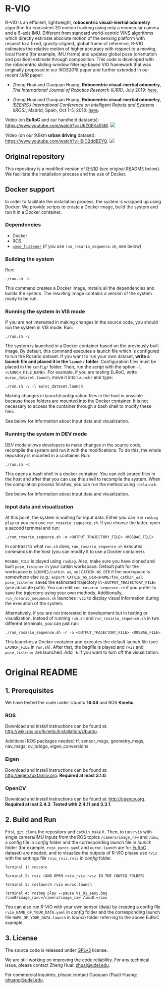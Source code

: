 # R-VIO

R-VIO is an efficient, lightweight, **robocentric visual-inertial odometry** algorithm for consistent 3D motion tracking using only a monocular camera and a 6-axis IMU. Different from standard world-centric VINS algorithms which directly estimate absolute motion of the sensing platform with respect to a fixed, gravity-aligned, global frame of reference, R-VIO estimates the relative motion of higher accuracy with respect to a moving, local frame (for example, IMU frame) and updates global pose (orientation and position) estimate through composition. This code is developed with the robocentric sliding-window filtering-based VIO framework that was originally proposed in our *IROS2018* paper and further extended in our recent *IJRR* paper:

- Zheng Huai and Guoquan Huang, **Robocentric visual-inertial odometry**, *The International Journal of Robotics Research (IJRR)*, July 2019: [here](https://journals.sagepub.com/doi/10.1177/0278364919853361).

- Zheng Huai and Guoquan Huang, **Robocentric visual-inertial odometry**, *IEEE/RSJ International Conference on Intelligent Robots and Systems (IROS)*, Madrid, Spain, Oct 1-5, 2018: [here](https://ieeexplore.ieee.org/document/8593643).

Video (on **EuRoC** and our handheld datasets): https://www.youtube.com/watch?v=UtiZ0EKa55M.
![](https://media.giphy.com/media/RMecOYlfxEcy4T8JdS/giphy.gif)

Video (on our 9.8km **urban driving** dataset): https://www.youtube.com/watch?v=l9IC2ddBEYQ.
![](rvio.gif)

## Original repository
This repository is a modified version of [R-VIO](https://github.com/rpng/R-VIO) (see original README below). We facilitate the installation process and the use of Docker.

## Docker support

In order to facilitate the installation process, the system is wrapped up using Docker.
We provide scripts to create a Docker image, build the system and run it in a Docker container. 

### Dependencies 
* Docker
* ROS
* [`pose_listener`](https://github.com/CIFASIS/pose_listener) (if you use `run_rosario_sequence.sh`, see below)

### Building the system
Run:
```
./run.sh -b
```

This command creates a Docker image, installs all the dependencies and builds the system. The resulting image contains a version of the system ready to be run.

### Running the system in VIS mode
If you are not interested in making changes in the source code, you should run the system in VIS mode. Run:
```
./run.sh -v
```
The system is launched in a Docker container based on the previously built image. By default, this command executes a launch file which is configured to run the Rosario dataset. If you want to run your own dataset, **write a launch file and placed it in the `launch/` folder**. Configuration files must be placed in the `config/` folder. Then, run the script with the option `-l <LAUNCH_FILE_NAME>`. For example, if you are testing EuRoC, write `euroc_dataset.launch`, move it into `launch/` and type:
```
./run.sh -v -l euroc_dataset.launch
```
Making changes in launch/configuration files in the host is possible because these folders are mounted into the Docker container. It is not necessary to access the container through a bash shell to modify these files.

See below for information about input data and visualization.

### Running the system in DEV mode
DEV mode allows developers to make changes in the source code, recompile the system and run it with the modifications. To do this, the whole repository is mounted in a container. Run:
```
./run.sh -d
```
This opens a bash shell in a docker container. You can edit source files in the host and after that you can use this shell to recompile the system. When the compilation process finishes, you can run the method using `roslaunch`.

See below for information about input data and visualization.

### Input data and visualization

At this point, the system is waiting for input data. Either you can run `rosbag play` or you can use `run_rosario_sequence.sh`.
If you choose the latter, open a second terminal and run:
```
./run_rosario_sequence.sh -o <OUTPUT_TRAJECTORY_FILE> <ROSBAG_FILE>
```
In contrast to what `run.sh` does, `run_rosario_sequence.sh` executes commands in the host (you can modify it to use a Docker container). 

`ROSBAG_FILE` is played using `rosbag`. Also, make sure you have cloned and built `pose_listener` in your catkin workspace. Default path for the workspace is `${HOME}/catkin_ws`, set `CATKIN_WS_DIR` if the workspace is somewhere else (e.g.: `export CATKIN_WS_DIR=$HOME/foo_catkin_ws`). `pose_listener` saves the estimated trajectory in `<OUTPUT_TRAJECTORY_FILE>` (use absolute path). You can edit `run_rosario_sequence.sh` if you prefer to save the trajectory using your own methods. Additionally, `run_rosario_sequence.sh` launches `rviz` to display visual information during the execution of the system.

Alternatively, if you are not interested in development but in testing or visualization, instead of running `run.sh` and `run_rosario_sequence.sh` in two different terminals, you can just run:
```
./run_rosario_sequence.sh -r -o <OUTPUT_TRAJECTORY_FILE> <ROSBAG_FILE>
```
This launches a Docker container and executes the default launch file (see `LAUNCH_FILE` in `run.sh`). After that, the bagfile is played and `rviz` and `pose_listener` are launched. Add `-b` if you want to turn off the visualization.


# Original README

## 1. Prerequisites

We have tested the code under Ubuntu **16.04** and ROS **Kinetic**.

### ROS
Download and install instructions can be found at: http://wiki.ros.org/kinetic/Installation/Ubuntu.

Additional ROS packages needed: tf, sensor_msgs, geometry_msgs, nav_msgs, cv_bridge, eigen_conversions.

### Eigen
Download and install instructions can be found at: http://eigen.tuxfamily.org. **Required at least 3.1.0**.

### OpenCV
Download and install instructions can be found at: http://opencv.org. **Required at leat 2.4.3**. **Tested with 2.4.11 and 3.3.1**.

## 2. Build and Run
First, `git clone` the repository and `catkin_make` it. Then, to run `rvio` with single camera/IMU inputs from the ROS topics `/camera/image_raw` and `/imu`, a config file in *config* folder and the corresponding launch file in *launch* folder (for example, `rvio_euroc.yaml` and `euroc.launch` are for [EuRoC](https://projects.asl.ethz.ch/datasets/doku.php?id=kmavvisualinertialdatasets) dataset) are needed, and to visualize the outputs of R-VIO please use `rviz` with the settings file `rvio_rviz.rviz` in *config* folder.
  ```
  Terminal 1: roscore
  ```
  ```
  Terminal 2: rviz (AND OPEN rvio_rviz.rviz IN THE CONFIG FOLDER)
  ```
  ```
  Terminal 3: roslaunch rvio euroc.launch
  ```
  ```
  Terminal 4: rosbag play --pause V1_01_easy.bag /cam0/image_raw:=/camera/image_raw /imu0:=/imu
  ```
You can also run R-VIO with your own sensor (data) by creating a config file `rvio_NAME_OF_YOUR_DATA.yaml` in *config* folder and the corresponding launch file `NAME_OF_YOUR_DATA.launch` in *launch* folder referring to the above EuRoC example.

## 3. License

The source code is released under [GPLv3](https://www.gnu.org/licenses/gpl-3.0.en.html) license.

We are still working on improving the code reliability. For any technical issue, please contact Zheng Huai: <zhuai@udel.edu>.

For commercial inquiries, please contact Guoquan (Paul) Huang: <ghuang@udel.edu>.

